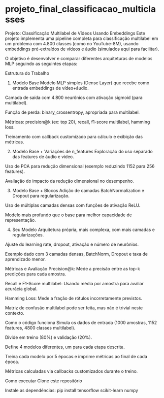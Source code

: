 # projeto_final_classificacao_multiclasses

Projeto: Classificação Multilabel de Vídeos Usando Embeddings
Este projeto implementa uma pipeline completa para classificação multilabel em um problema com 4.800 classes (como no YouTube-8M), usando embeddings pré-extraídos de vídeos e áudio (simulados aqui para facilitar).

O objetivo é desenvolver e comparar diferentes arquiteturas de modelos MLP seguindo as seguintes etapas:

Estrutura do Trabalho
1. Modelo Base
Modelo MLP simples (Dense Layer) que recebe como entrada embeddings de vídeo+áudio.

Camada de saída com 4.800 neurônios com ativação sigmoid (para multilabel).

Função de perda: binary_crossentropy, apropriada para multilabel.

Métricas: precision@k (ex: top 20), recall, f1-score multilabel, hamming loss.

Treinamento com callback customizado para cálculo e exibição das métricas.

2. Modelo Base + Variações de n_features
Exploração do uso separado das features de áudio e vídeo.

Uso de PCA para redução dimensional (exemplo reduzindo 1152 para 256 features).

Avaliação do impacto da redução dimensional no desempenho.

3. Modelo Base + Blocos
Adição de camadas BatchNormalization e Dropout para regularização.

Uso de múltiplas camadas densas com funções de ativação ReLU.

Modelo mais profundo que o base para melhor capacidade de representação.

4. Seu Modelo
Arquitetura própria, mais complexa, com mais camadas e regularizações.

Ajuste do learning rate, dropout, ativação e número de neurônios.

Exemplo dado com 3 camadas densas, BatchNorm, Dropout e taxa de aprendizado menor.

Métricas e Avaliação
Precision@k: Mede a precisão entre as top-k predições para cada amostra.

Recall e F1-Score multilabel: Usando média por amostra para avaliar acurácia global.

Hamming Loss: Mede a fração de rótulos incorretamente previstos.

Matriz de confusão multilabel pode ser feita, mas não é trivial neste contexto.

Como o código funciona
Simula os dados de entrada (1000 amostras, 1152 features, 4800 classes multilabel).

Divide em treino (80%) e validação (20%).

Define 4 modelos diferentes, um para cada etapa descrita.

Treina cada modelo por 5 épocas e imprime métricas ao final de cada época.

Métricas calculadas via callbacks customizados durante o treino.

Como executar
Clone este repositório

Instale as dependências:
pip install tensorflow scikit-learn numpy


